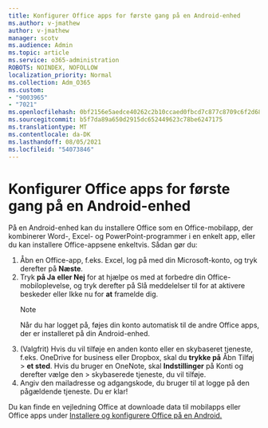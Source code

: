 ```yaml
---
title: Konfigurer Office apps for første gang på en Android-enhed
ms.author: v-jmathew
author: v-jmathew
manager: scotv
ms.audience: Admin
ms.topic: article
ms.service: o365-administration
ROBOTS: NOINDEX, NOFOLLOW
localization_priority: Normal
ms.collection: Adm_O365
ms.custom:
- "9003965"
- "7021"
ms.openlocfilehash: 0bf2156e5aedce40262c2b10ccaed0fbcd7c877c8709c6f2d68d20bdad7dd517
ms.sourcegitcommit: b5f7da89a650d2915dc652449623c78be6247175
ms.translationtype: MT
ms.contentlocale: da-DK
ms.lasthandoff: 08/05/2021
ms.locfileid: "54073846"
---
```

# <a name="set-up-office-apps-for-the-first-time-on-an-android-device"></a>Konfigurer Office apps for første gang på en Android-enhed

På en Android-enhed kan du installere Office som en Office-mobilapp, der kombinerer Word-, Excel- og PowerPoint-programmer i en enkelt app, eller du kan installere Office-appsene enkeltvis. Sådan gør du:

1. Åbn en Office-app, f.eks. Excel, log på med din Microsoft-konto, og tryk derefter på **Næste**.
2. Tryk **på Ja** **eller Nej** for at hjælpe os med  at forbedre din Office-mobiloplevelse, og tryk derefter på Slå meddelelser til for at aktivere beskeder eller Ikke nu for **at** framelde dig.
    > [!NOTE]
    > Når du har logget på, føjes din konto automatisk til de andre Office apps, der er installeret på din Android-enhed.
3. (Valgfrit) Hvis du vil tilføje en anden konto eller en skybaseret tjeneste, f.eks. OneDrive for business eller Dropbox, skal du **trykke på** Åbn Tilføj  >  **et sted**. Hvis du bruger en OneNote, skal **Indstillinger** på Konti og derefter vælge den  >  skybaserede tjeneste, du vil tilføje.
4. Angiv den mailadresse og adgangskode, du bruger til at logge på den pågældende tjeneste. Du er klar!

Du kan finde en vejledning Office at downloade data til mobilapps eller Office apps under [Installere og konfigurere Office på en Android.](https://go.microsoft.com/fwlink/?linkid=2135287)
